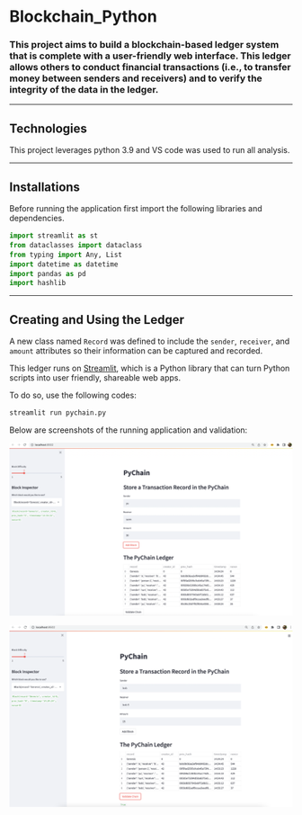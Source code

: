 # Blockchain_Python

### This project aims to build a blockchain-based ledger system that is complete with a user-friendly web interface. This ledger allows others to conduct financial transactions (i.e., to transfer money between senders and receivers) and to verify the integrity of the data in the ledger.

---

## Technologies

This project leverages python 3.9 and VS code was used to run all analysis.

---

## Installations

Before running the application first import the following libraries and dependencies.

```python
import streamlit as st
from dataclasses import dataclass
from typing import Any, List
import datetime as datetime
import pandas as pd
import hashlib

```

---

## Creating and Using the Ledger

A new class named `Record` was defined to include the `sender`, `receiver`, and `amount` attributes so their information can be captured and recorded.

This ledger runs on [Streamlit](https://docs.streamlit.io/library/get-started), which is a Python library that can turn Python scripts into user friendly, shareable web apps.

To do so, use the following codes:

```python
streamlit run pychain.py
```

Below are screenshots of the running application and validation:

![Pychain_streamlit](Images/Pychain_streamlit.png)

![Pychain_validate](Images/Pychain_validate.png)
